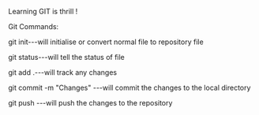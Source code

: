 Learning GIT is thrill !

Git Commands:

 git init---will initialise or convert normal file to repository file

 git status---will tell the status of file

 git add .---will track any changes

 git commit -m "Changes" ---will commit the changes to the local directory

 git push  ---will push the changes to the repository

 
